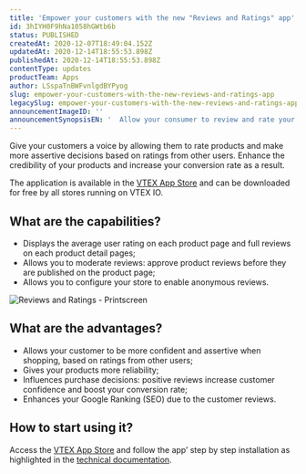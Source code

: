 ```yaml
---
title: 'Empower your customers with the new "Reviews and Ratings" app'
id: 3hIYH0F9hNa1058hGWtb6b
status: PUBLISHED
createdAt: 2020-12-07T18:49:04.152Z
updatedAt: 2020-12-14T18:55:53.898Z
publishedAt: 2020-12-14T18:55:53.898Z
contentType: updates
productTeam: Apps
author: LSspaTnBWFvnlgdBYPyog
slug: empower-your-customers-with-the-new-reviews-and-ratings-app
legacySlug: empower-your-customers-with-the-new-reviews-and-ratings-app
announcementImageID: ''
announcementSynopsisEN: '  Allow your consumer to review and rate your store products with the new VTEX App Store: Reviews and Ratings app'
---
```


Give your customers a voice by allowing them to rate products and make more assertive decisions based on ratings from other users. Enhance the credibility of your products and increase your conversion rate as a result.

The application is available in the [VTEX App Store](https://apps.vtex.com "VTEX App Store") and can be downloaded for free by all stores running on VTEX IO. 

## What are the capabilities?

- Displays the average user rating on each product page and full reviews on each product detail pages;
- Allows you to moderate reviews: approve product reviews before they are published on the product page;
- Allows you to configure your store to enable anonymous reviews.

![Reviews and Ratings - Printscreen](//images.ctfassets.net/alneenqid6w5/2WZ7g7iF3goyERWcguegBV/6b79887b72f793cd2f600e8a1505de8a/Screen_Shot_2020-12-07_at_15.52.05.png)

## What are the advantages?
- Allows your customer to be more confident and assertive when shopping, based on ratings from other users;
- Gives your products more reliability;
- Influences purchase decisions: positive reviews increase customer confidence and boost your conversion rate;
- Enhances your Google Ranking (SEO) due to the customer reviews.

## How to start using it?

Access the [VTEX App Store](https://apps.vtex.com/vtex-reviews-and-ratings/p "VTEX App Store") and follow the app’ step by step installation as highlighted in the [technical documentation](https://vtex.io/docs/components/all/vtex.reviews-and-ratings@2.2.1/ "Documentation").

